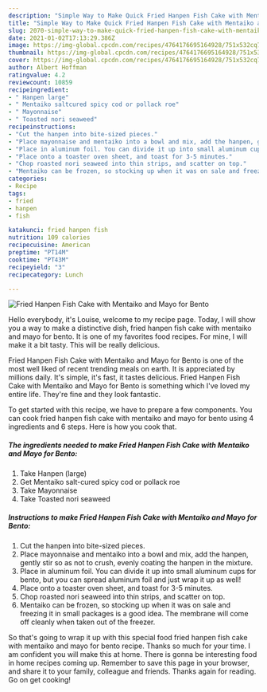 ```yaml
---
description: "Simple Way to Make Quick Fried Hanpen Fish Cake with Mentaiko and Mayo for Bento"
title: "Simple Way to Make Quick Fried Hanpen Fish Cake with Mentaiko and Mayo for Bento"
slug: 2070-simple-way-to-make-quick-fried-hanpen-fish-cake-with-mentaiko-and-mayo-for-bento
date: 2021-01-02T17:13:29.386Z
image: https://img-global.cpcdn.com/recipes/4764176695164928/751x532cq70/fried-hanpen-fish-cake-with-mentaiko-and-mayo-for-bento-recipe-main-photo.jpg
thumbnail: https://img-global.cpcdn.com/recipes/4764176695164928/751x532cq70/fried-hanpen-fish-cake-with-mentaiko-and-mayo-for-bento-recipe-main-photo.jpg
cover: https://img-global.cpcdn.com/recipes/4764176695164928/751x532cq70/fried-hanpen-fish-cake-with-mentaiko-and-mayo-for-bento-recipe-main-photo.jpg
author: Albert Hoffman
ratingvalue: 4.2
reviewcount: 10859
recipeingredient:
- " Hanpen large"
- " Mentaiko saltcured spicy cod or pollack roe"
- " Mayonnaise"
- " Toasted nori seaweed"
recipeinstructions:
- "Cut the hanpen into bite-sized pieces."
- "Place mayonnaise and mentaiko into a bowl and mix, add the hanpen, gently stir so as not to crush, evenly coating the hanpen in the mixture."
- "Place in aluminum foil. You can divide it up into small aluminum cups for bento, but you can spread aluminum foil and just wrap it up as well!"
- "Place onto a toaster oven sheet, and toast for 3-5 minutes."
- "Chop roasted nori seaweed into thin strips, and scatter on top."
- "Mentaiko can be frozen, so stocking up when it was on sale and freezing it in small packages is a good idea. The membrane will come off cleanly when taken out of the freezer."
categories:
- Recipe
tags:
- fried
- hanpen
- fish

katakunci: fried hanpen fish 
nutrition: 109 calories
recipecuisine: American
preptime: "PT14M"
cooktime: "PT43M"
recipeyield: "3"
recipecategory: Lunch

---
```



![Fried Hanpen Fish Cake with Mentaiko and Mayo for Bento](https://img-global.cpcdn.com/recipes/4764176695164928/751x532cq70/fried-hanpen-fish-cake-with-mentaiko-and-mayo-for-bento-recipe-main-photo.jpg)

Hello everybody, it's Louise, welcome to my recipe page. Today, I will show you a way to make a distinctive dish, fried hanpen fish cake with mentaiko and mayo for bento. It is one of my favorites food recipes. For mine, I will make it a bit tasty. This will be really delicious.



Fried Hanpen Fish Cake with Mentaiko and Mayo for Bento is one of the most well liked of recent trending meals on earth. It is appreciated by millions daily. It's simple, it's fast, it tastes delicious. Fried Hanpen Fish Cake with Mentaiko and Mayo for Bento is something which I've loved my entire life. They're fine and they look fantastic.


To get started with this recipe, we have to prepare a few components. You can cook fried hanpen fish cake with mentaiko and mayo for bento using 4 ingredients and 6 steps. Here is how you cook that.

<!--inarticleads1-->

##### The ingredients needed to make Fried Hanpen Fish Cake with Mentaiko and Mayo for Bento:

1. Take  Hanpen (large)
1. Get  Mentaiko salt-cured spicy cod or pollack roe
1. Take  Mayonnaise
1. Take  Toasted nori seaweed




<!--inarticleads2-->

##### Instructions to make Fried Hanpen Fish Cake with Mentaiko and Mayo for Bento:

1. Cut the hanpen into bite-sized pieces.
1. Place mayonnaise and mentaiko into a bowl and mix, add the hanpen, gently stir so as not to crush, evenly coating the hanpen in the mixture.
1. Place in aluminum foil. You can divide it up into small aluminum cups for bento, but you can spread aluminum foil and just wrap it up as well!
1. Place onto a toaster oven sheet, and toast for 3-5 minutes.
1. Chop roasted nori seaweed into thin strips, and scatter on top.
1. Mentaiko can be frozen, so stocking up when it was on sale and freezing it in small packages is a good idea. The membrane will come off cleanly when taken out of the freezer.




So that's going to wrap it up with this special food fried hanpen fish cake with mentaiko and mayo for bento recipe. Thanks so much for your time. I am confident you will make this at home. There is gonna be interesting food in home recipes coming up. Remember to save this page in your browser, and share it to your family, colleague and friends. Thanks again for reading. Go on get cooking!
